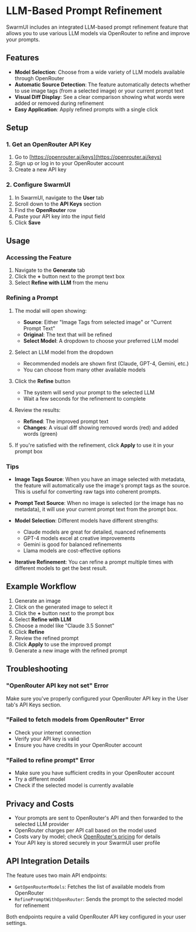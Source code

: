 # LLM-Based Prompt Refinement

SwarmUI includes an integrated LLM-based prompt refinement feature that allows you to use various LLM models via OpenRouter to refine and improve your prompts.

## Features

- **Model Selection**: Choose from a wide variety of LLM models available through OpenRouter
- **Automatic Source Detection**: The feature automatically detects whether to use image tags (from a selected image) or your current prompt text
- **Visual Diff Display**: See a clear comparison showing what words were added or removed during refinement
- **Easy Application**: Apply refined prompts with a single click

## Setup

### 1. Get an OpenRouter API Key

1. Go to [https://openrouter.ai/keys](https://openrouter.ai/keys)
2. Sign up or log in to your OpenRouter account
3. Create a new API key

### 2. Configure SwarmUI

1. In SwarmUI, navigate to the **User** tab
2. Scroll down to the **API Keys** section
3. Find the **OpenRouter** row
4. Paste your API key into the input field
5. Click **Save**

## Usage

### Accessing the Feature

1. Navigate to the **Generate** tab
2. Click the **+** button next to the prompt text box
3. Select **Refine with LLM** from the menu

### Refining a Prompt

1. The modal will open showing:
   - **Source**: Either "Image Tags from selected image" or "Current Prompt Text"
   - **Original**: The text that will be refined
   - **Select Model**: A dropdown to choose your preferred LLM model

2. Select an LLM model from the dropdown
   - Recommended models are shown first (Claude, GPT-4, Gemini, etc.)
   - You can choose from many other available models

3. Click the **Refine** button
   - The system will send your prompt to the selected LLM
   - Wait a few seconds for the refinement to complete

4. Review the results:
   - **Refined**: The improved prompt text
   - **Changes**: A visual diff showing removed words (red) and added words (green)

5. If you're satisfied with the refinement, click **Apply** to use it in your prompt box

### Tips

- **Image Tags Source**: When you have an image selected with metadata, the feature will automatically use the image's prompt tags as the source. This is useful for converting raw tags into coherent prompts.

- **Prompt Text Source**: When no image is selected (or the image has no metadata), it will use your current prompt text from the prompt box.

- **Model Selection**: Different models have different strengths:
  - Claude models are great for detailed, nuanced refinements
  - GPT-4 models excel at creative improvements
  - Gemini is good for balanced refinements
  - Llama models are cost-effective options

- **Iterative Refinement**: You can refine a prompt multiple times with different models to get the best result.

## Example Workflow

1. Generate an image
2. Click on the generated image to select it
3. Click the **+** button next to the prompt box
4. Select **Refine with LLM**
5. Choose a model like "Claude 3.5 Sonnet"
6. Click **Refine**
7. Review the refined prompt
8. Click **Apply** to use the improved prompt
9. Generate a new image with the refined prompt

## Troubleshooting

### "OpenRouter API key not set" Error

Make sure you've properly configured your OpenRouter API key in the User tab's API Keys section.

### "Failed to fetch models from OpenRouter" Error

- Check your internet connection
- Verify your API key is valid
- Ensure you have credits in your OpenRouter account

### "Failed to refine prompt" Error

- Make sure you have sufficient credits in your OpenRouter account
- Try a different model
- Check if the selected model is currently available

## Privacy and Costs

- Your prompts are sent to OpenRouter's API and then forwarded to the selected LLM provider
- OpenRouter charges per API call based on the model used
- Costs vary by model; check [OpenRouter's pricing](https://openrouter.ai/models) for details
- Your API key is stored securely in your SwarmUI user profile

## API Integration Details

The feature uses two main API endpoints:

- `GetOpenRouterModels`: Fetches the list of available models from OpenRouter
- `RefinePromptWithOpenRouter`: Sends the prompt to the selected model for refinement

Both endpoints require a valid OpenRouter API key configured in your user settings.
